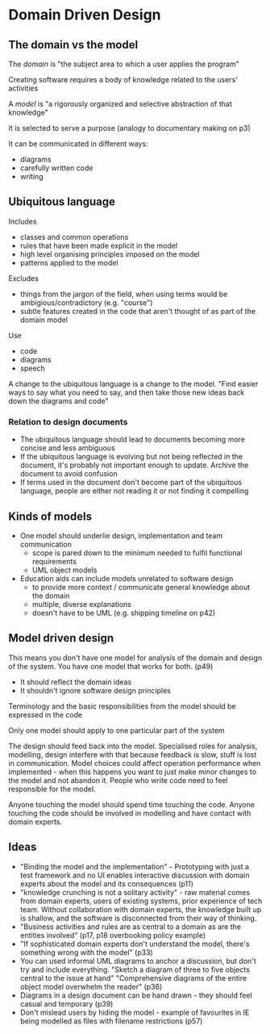 # Domain Driven Design

## The domain vs the model
The *domain* is "the subject area to which a user applies the program"

Creating software requires a body of knowledge related to the users' activities

A *model* is "a rigorously organized and selective abstraction of that knowledge"

It is selected to serve a purpose (analogy to documentary making on p3)

It can be communicated in different ways:

- diagrams
- carefully written code
- writing

## Ubiquitous language

Includes

- classes and common operations
- rules that have been made explicit in the model
- high level organising principles imposed on the model
- patterns applied to the model

Excludes

- things from the jargon of the field, when using terms would be ambigious/contradictory (e.g. "course")
- subtle features created in the code that aren't thought of as part of the domain model

Use

- code
- diagrams
- speech

A change to the ubiquitous language is a change to the model. "Find easier ways to say what you need to say, and then take those new ideas back down the diagrams and code"

### Relation to design documents
- The ubiquitous language should lead to documents becoming more concise and less ambiguous
- If the ubiquitous language is evolving but not being reflected in the document, it's probably not important enough to update. Archive the document to avoid confusion
- If terms used in the document don't become part of the ubiquitous language, people are either not reading it or not finding it compelling

## Kinds of models
- One model should underlie design, implementation and team communication
  - scope is pared down to the minimum needed to fulfil functional requirements
  - UML object models
- Education aids can include models unrelated to software design
  - to provide more context / communicate general knowledge about the domain
  - multiple, diverse explanations
  - doesn't have to be UML (e.g. shipping timeline on p42)

## Model driven design
This means you don't have one model for analysis of the domain and design of the system. You have one model that works for both. (p49)

- It should reflect the domain ideas
- It shouldn't ignore software design principles

Terminology and the basic responsibilities from the model should be expressed in the code

Only one model should apply to one particular part of the system

The design should feed back into the model. Specialised roles for analysis, modelling, design interfere with that because feedback is slow, stuff is lost in communication. Model choices could affect operation performance when implemented - when this happens you want to just make minor changes to the model and not abandon it. People who write code need to feel responsible for the model.

Anyone touching the model should spend time touching the code. Anyone touching the code should be involved in modelling and have contact with domain experts.

## Ideas

- "Binding the model and the implementation" - Prototyping with just a test framework and no UI enables interactive discussion with domain experts about the model and its consequences (p11)
- "knowledge crunching is not a solitary activity" - raw material comes from domain experts, users of existing systems, prior experience of tech team. Without collaboration with domain experts, the knowledge built up is shallow, and the software is disconnected from their way of thinking.
- "Business activities and rules are as central to a domain as are the entities involved" (p17, p18 overbooking policy example)
- "If sophisticated domain experts don't understand the model, there's something wrong with the model" (p33)
- You can used informal UML diagrams to anchor a discussion, but don't try and include everything. "Sketch a diagram of three to five objects central to the issue at hand" "Comprehensive diagrams of the entire object model overwhelm the reader" (p36)
- Diagrams in a design document can be hand drawn - they should feel casual and temporary (p39)
- Don't mislead users by hiding the model - example of favourites in IE being modelled as files with filename restrictions (p57)

